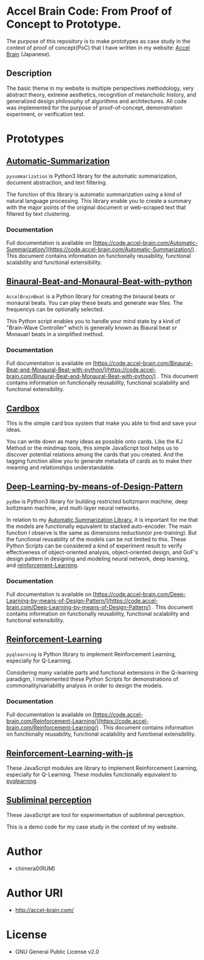 # Accel Brain Code: From Proof of Concept to Prototype.

The purpose of this repository is to make prototypes as case study in the context of proof of concept(PoC) that I have written in my website: [Accel Brain](https://accel-brain.com) (Japanese).

## Description

The basic theme in my website is multiple perspectives methodology, very abstract theory, extreme aesthetics, recognition of melancholic history, and generalized design philosophy of algorithms and architectures. All code was implemented for the purpose of proof-of-concept, demonstration experiment, or verification test.

# Prototypes

## [Automatic-Summarization](https://github.com/chimera0/accel-brain-code/tree/master/Automatic-Summarization)

`pysummarization` is Python3 library for the automatic summarization, document abstraction, and text filtering.

The function of this library is automatic summarization using a kind of natural language processing. This library enable you to create a summary with the major points of the original document or web-scraped text that filtered by text clustering.

### Documentation

Full documentation is available on [https://code.accel-brain.com/Automatic-Summarization/](https://code.accel-brain.com/Automatic-Summarization/) . This document contains information on functionally reusability, functional scalability and functional extensibility.

## [Binaural-Beat-and-Monaural-Beat-with-python](https://github.com/chimera0/accel-brain-code/tree/master/Binaural-Beat-and-Monaural-Beat-with-python)

`AccelBrainBeat` is a Python library for creating the binaural beats or monaural beats. You can play these beats and generate wav files. The frequencys can be optionally selected.

This Python script enables you to handle your mind state by a kind of "Brain-Wave Controller" which is generally known as Biaural beat or Monauarl beats in a simplified method.

### Documentation

Full documentation is available on [https://code.accel-brain.com/Binaural-Beat-and-Monaural-Beat-with-python/](https://code.accel-brain.com/Binaural-Beat-and-Monaural-Beat-with-python/) . This document contains information on functionally reusability, functional scalability and functional extensibility.

## [Cardbox](https://github.com/chimera0/accel-brain-code/tree/master/Cardbox)

This is the simple card box system that make you able to find and save your ideas.

You can write down as many ideas as possible onto cards. Like the KJ Method or the mindmap tools, this simple JavaScript tool helps us to discover potential relations among the cards that you created. And the tagging function allow you to generate metadata of cards as to make their meaning and relationships understandable.

## [Deep-Learning-by-means-of-Design-Pattern](https://github.com/chimera0/accel-brain-code/tree/master/Deep-Learning-by-means-of-Design-Pattern)

`pydbm` is Python3 library for building restricted boltzmann machine, deep boltzmann machine, and multi-layer neural networks.

In relation to my [Automatic Summarization Library](https://github.com/chimera0/accel-brain-code/tree/master/Automatic-Summarization), it is important for me that the models are functionally equivalent to stacked auto-encoder. The main function I observe is the same as dimensions reduction(or pre-training). But the functional reusability of the models can be not limited to this. These Python Scripts can be considered a kind of experiment result to verify effectiveness of object-oriented analysis, object-oriented design, and GoF's design pattern in designing and modeling neural network, deep learning, and [reinforcement-Learning](https://github.com/chimera0/accel-brain-code/tree/master/Reinforcement-Learning).

### Documentation

Full documentation is available on [https://code.accel-brain.com/Deep-Learning-by-means-of-Design-Pattern/](https://code.accel-brain.com/Deep-Learning-by-means-of-Design-Pattern/) . This document contains information on functionally reusability, functional scalability and functional extensibility.

## [Reinforcement-Learning](https://github.com/chimera0/accel-brain-code/tree/master/Reinforcement-Learning)

`pyqlearning` is Python library to implement Reinforcement Learning, especially for Q-Learning.

Considering many variable parts and functional extensions in the Q-learning paradigm, I implemented these Python Scripts for demonstrations of commonality/variability analysis in order to design the models.

### Documentation

Full documentation is available on [https://code.accel-brain.com/Reinforcement-Learning/](https://code.accel-brain.com/Reinforcement-Learning/) . This document contains information on functionally reusability, functional scalability and functional extensibility.

## [Reinforcement-Learning-with-js](https://github.com/chimera0/accel-brain-code/tree/master/Reinforcement-Learning-with-js)

These JavaScript modules are library to implement Reinforcement Learning, especially for Q-Learning. These modules functionally equivalent to [pyqlearning](https://github.com/chimera0/accel-brain-code/tree/master/Reinforcement-Learning).

## [Subliminal perception](https://github.com/chimera0/accel-brain-code/tree/master/Subliminal-Perception)

These JavaScript are tool for experimentation of subliminal perception.

This is a demo code for my case study in the context of my website.

# Author

- chimera0(RUM)

# Author URI

- http://accel-brain.com/

# License

- GNU General Public License v2.0
